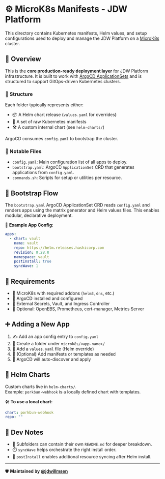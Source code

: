 # ⚙️ MicroK8s Manifests - JDW Platform

This directory contains Kubernetes manifests, Helm values, and setup configurations used to deploy and manage the JDW
Platform on a [MicroK8s](https://microk8s.io/) cluster.

## 🧭 Overview

This is the **core production-ready deployment layer** for JDW Platform infrastructure. It is built to work
with [ArgoCD ApplicationSets](https://argo-cd.readthedocs.io/en/stable/operator-manual/applicationset/) and is
structured to support GitOps-driven Kubernetes clusters.

### 📁 Structure

Each folder typically represents either:

- 📦 A Helm chart release (`values.yaml` for overrides)
- 📄 A set of raw Kubernetes manifests
- 🛠️ A custom internal chart (see `helm-charts/`)

ArgoCD consumes `config.yaml` to bootstrap the cluster.

### 📌 Notable Files

- `config.yaml`: Main configuration list of all apps to deploy.
- `bootstrap.yaml`: ArgoCD `ApplicationSet` CRD that generates applications from `config.yaml`.
- `commands.sh`: Scripts for setup or utilities per resource.

## 🚀 Bootstrap Flow

The `bootstrap.yaml` ArgoCD ApplicationSet CRD reads `config.yaml` and renders apps using the matrix generator and Helm
values files. This enables modular, declarative deployment.

🔧 **Example App Config:**

```yaml
apps:
  - chart: vault
    name: vault
    repo: https://helm.releases.hashicorp.com
    revision: 0.28.0
    namespace: vault
    postInstall: true
    syncWave: 1
```

## 🧰 Requirements

- 🐧 MicroK8s with required addons (`helm3`, `dns`, etc.)
- 🎯 ArgoCD installed and configured
- 🔐 External Secrets, Vault, and Ingress Controller
- 💾 Optional: OpenEBS, Prometheus, cert-manager, Metrics Server

## ➕ Adding a New App

1. ✍️ Add an app config entry to `config.yaml`
2. 📂 Create a folder under `microk8s/<app-name>/`
3. 📝 Add a `values.yaml` file (Helm override)
4. 🧩 (Optional) Add manifests or templates as needed
5. 🔄 ArgoCD will auto-discover and apply

## 🧱 Helm Charts

Custom charts live in `helm-charts/`.  
Example: `porkbun-webhook` is a locally defined chart with templates.

🛠️ **To use a local chart:**

```yaml
chart: porkbun-webhook
repo: ""
```

## 🧪 Dev Notes

- 📑 Subfolders can contain their own `README.md` for deeper breakdown.
- ⏱️ `syncWave` helps orchestrate the right install order.
- 🎯 `postInstall` enables additional resource syncing after Helm install.

---

🛡️ **Maintained by [@jdwillmsen](https://github.com/jdwillmsen)**
